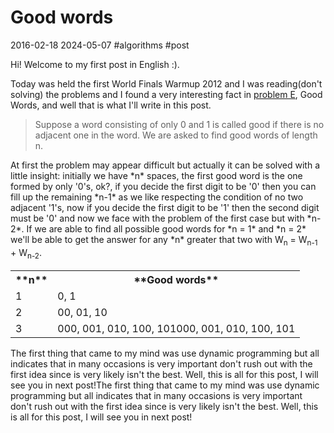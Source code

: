 # Good words
2016-02-18 2024-05-07 #algorithms #post

Hi! Welcome to my first post in English :).

Today was held the first World Finals Warmup 2012 and I was reading(don't solving) the problems and I found a very interesting fact in [problem E](http://uva.onlinejudge.org/contests/296-e6f9c1dc/12437.html), Good Words, and well that is what I'll write in this post.

<blockquote>
Suppose a word consisting of only 0 and 1 is called good if there is no adjacent one in the word. We are asked to find good words of length n.
</blockquote>

<p>At first the problem may appear difficult but actually it can be solved with a little insight: initially we have *n* spaces, the first good word is the one formed by only '0's, ok?, if you decide the first digit to be '0' then you can fill up the remaining *n-1* as we like respecting the condition of no two adjacent '1's, now if you decide the first digit to be '1' then the second digit must be '0' and now we face with the problem of the first case but with *n-2*. If we are able to find all possible good words for *n = 1* and *n = 2* we'll be able to get the answer for any *n* greater that two with W<sub>n</sub> = W<sub>n-1</sub> + W<sub>n-2</sub>.</p>

<table class="table">
  <tr><th>**n**</th><th>**Good words**</th></tr>
  <tr><td>1</td><td>0, 1</td></tr>
  <tr><td>2</td><td>00, 01, 10</td></tr>
  <tr><td>3</td><td>000, 001, 010, 100, 101000, 001, 010, 100, 101</td></tr>
</table>

The first thing that came to my mind was use dynamic programming but all indicates that in many occasions is very important don't rush out with the first idea since is very likely  isn't the best. Well, this is all for this post, I will see you in next post!The first thing that came to my mind was use dynamic programming but all indicates that in many occasions is very important don't rush out with the first idea since is very likely  isn't the best. Well, this is all for this post, I will see you in next post!

